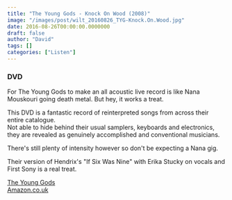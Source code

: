 ```yaml
---
title: "The Young Gods - Knock On Wood (2008)"
image: "/images/post/wilt_20160826_TYG-Knock.On.Wood.jpg"
date: 2016-08-26T00:00:00.0000000
draft: false
author: "David"
tags: []
categories: ["Listen"]
---
```

### DVD

 For The Young Gods to make an all acoustic live record is like Nana Mouskouri going death metal. But hey, it works a treat.

 This DVD is a fantastic record of reinterpreted songs from across their entire catalogue.  
Not able to hide behind their usual samplers, keyboards and electronics, they are revealed as genuinely accomplished and conventional musicians. 

 There's still plenty of intensity however so don't be expecting a Nana gig. 

 Their version of Hendrix's "If Six Was Nine" with Erika Stucky on vocals and First Sony is a real treat.

 [The Young Gods](http://www.younggods.com/)  
[Amazon.co.uk](https://www.amazon.co.uk/Knock-Wood-Young-Gods/dp/B001D7NTX4/ref=sr_1_4?s=music&amp;ie=UTF8&amp;qid=1472204654&amp;sr=1-4&amp;keywords=the+young+gods)